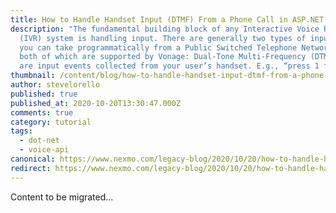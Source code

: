```yaml
---
title: How to Handle Handset Input (DTMF) From a Phone Call in ASP.NET Core
description: "The fundamental building block of any Interactive Voice Response
  (IVR) system is handling input. There are generally two types of input that
  you can take programmatically from a Public Switched Telephone Network (PSTN),
  both of which are supported by Vonage: Dual-Tone Multi-Frequency (DTMF)—these
  are input events collected from your user’s handset. E.g., “press 1 for […]"
thumbnail: /content/blog/how-to-handle-handset-input-dtmf-from-a-phone-call-in-asp-net-core/Blog_ASP-NET_VoiceAPI_1200x600.png
author: stevelorello
published: true
published_at: 2020-10-20T13:30:47.000Z
comments: true
category: tutorial
tags:
  - dot-net
  - voice-api
canonical: https://www.nexmo.com/legacy-blog/2020/10/20/how-to-handle-handset-input-dtmf-from-a-phone-call-in-asp-net-core
redirect: https://www.nexmo.com/legacy-blog/2020/10/20/how-to-handle-handset-input-dtmf-from-a-phone-call-in-asp-net-core
---
```


Content to be migrated...
